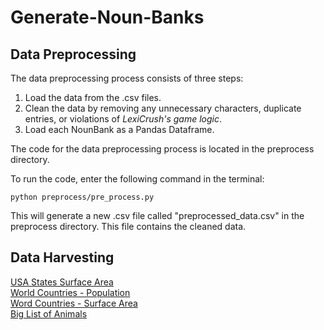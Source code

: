 # Generate-Noun-Banks

## Data Preprocessing

The data preprocessing process consists of three steps:

1. Load the data from the .csv files.
2. Clean the data by removing any unnecessary characters, duplicate entries, or violations of *LexiCrush's game logic*.
3. Load each NounBank as a Pandas Dataframe.

The code for the data preprocessing process is located in the preprocess directory.

To run the code, enter the following command in the terminal:

```
python preprocess/pre_process.py
```

This will generate a new .csv file called "preprocessed_data.csv" in the preprocess directory. This file contains the cleaned data.

## Data Harvesting
[USA States Surface Area](https://github.com/jakevdp/data-USstates/blob/master/state-areas.csv)<br>
[World Countries - Population](https://data.worldbank.org/indicator/SP.POP.TOTL)<br>
[Word Countries - Surface Area](https://data.worldbank.org/indicator/AG.SRF.TOTL.K2)<br>
[Big List of Animals](https://gist.github.com/atduskgreg/3cf8ef48cb0d29cf151bedad81553a54)<br>
